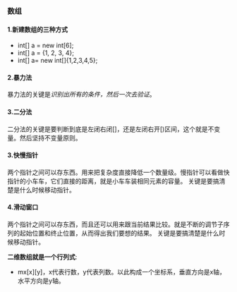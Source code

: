 ### 数组
#### 1.新建数组的三种方式
- int[] a = new int[6];
- int[] a = {1, 2, 3, 4};
- int[] a= new int[]{1,2,3,4,5};
#### 2.暴力法
暴力法的关键是*识别出所有的条件，然后一次去验证*。
#### 3.二分法
二分法的关键是要判断到底是左闭右闭\[\]，还是左闭右开\[)区间，这个就是不变量。然后坚持不变量原则。
#### 3.快慢指针
两个指针之间可以存东西。用来把复杂度直接降低一个数量级。慢指针可以看做快指针的小车车，它们直接的距离，就是小车车装相同元素的容量。
关键是要搞清楚是什么时候移动指针。
#### 4.滑动窗口
两个指针之间可以存东西，而且还可以用来跟当前结果比较。就是不断的调节子序列的起始位置和终止位置，从而得出我们要想的结果。
关键是要搞清楚是什么时候移动指针。

**二维数组就是一个行列式**:
- mx[x][y]，x代表行数，y代表列数。以此构成一个坐标系，垂直方向是x轴，水平方向是y轴。